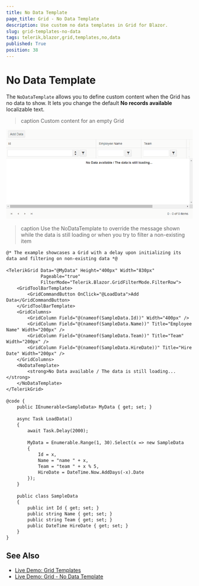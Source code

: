 ```yaml
---
title: No Data Template
page_title: Grid - No Data Template
description: Use custom no data templates in Grid for Blazor.
slug: grid-templates-no-data
tags: telerik,blazor,grid,templates,no,data
published: True
position: 38
---
```



# No Data Template

The `NoDataTemplate` allows you to define custom content when the Grid has no data to show. It lets you change the default **No records available** localizable text.

>caption Custom content for an empty Grid

![Blazor Grid No Data Template](images/grid-no-data-template.gif)

>caption Use the NoDataTemplate to override the message shown while the data is still loading or when you try to filter a non-existing item

````CSHTML
@* The example showcases a Grid with a delay upon initializing its data and filtering on non-existing data *@

<TelerikGrid Data="@MyData" Height="400px" Width="830px"
             Pageable="true"
             FilterMode="Telerik.Blazor.GridFilterMode.FilterRow">
    <GridToolBarTemplate>
        <GridCommandButton OnClick="@LoadData">Add Data</GridCommandButton>
    </GridToolBarTemplate>
    <GridColumns>
        <GridColumn Field="@(nameof(SampleData.Id))" Width="400px" />
        <GridColumn Field="@(nameof(SampleData.Name))" Title="Employee Name" Width="200px" />
        <GridColumn Field="@(nameof(SampleData.Team))" Title="Team" Width="200px" />
        <GridColumn Field="@(nameof(SampleData.HireDate))" Title="Hire Date" Width="200px" />
    </GridColumns>
    <NoDataTemplate>
        <strong>No Data available / The data is still loading...</strong>
    </NoDataTemplate>
</TelerikGrid>

@code { 
    public IEnumerable<SampleData> MyData { get; set; }

    async Task LoadData()
    {
        await Task.Delay(2000);

        MyData = Enumerable.Range(1, 30).Select(x => new SampleData
        {
            Id = x,
            Name = "name " + x,
            Team = "team " + x % 5,
            HireDate = DateTime.Now.AddDays(-x).Date
        });
    }

    public class SampleData
    {
        public int Id { get; set; }
        public string Name { get; set; }
        public string Team { get; set; }
        public DateTime HireDate { get; set; }
    }
}
````

## See Also

 * [Live Demo: Grid Templates](https://demos.telerik.com/blazor-ui/grid/templates)
 * [Live Demo: Grid - No Data Template](https://demos.telerik.com/blazor-ui/grid/no-data-template)

